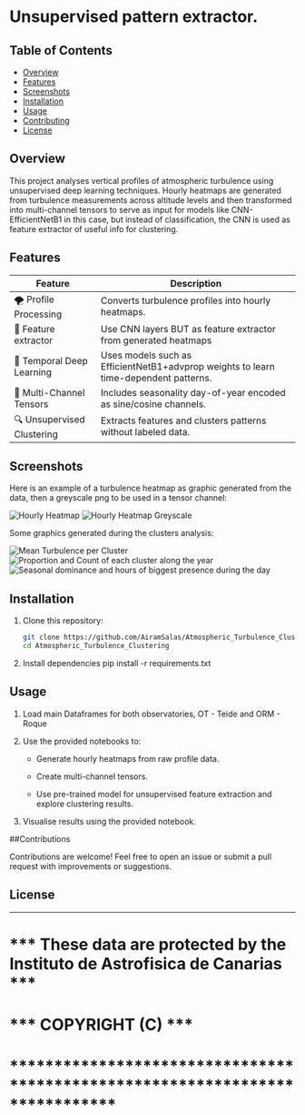 # Unsupervised pattern extractor.

## Table of Contents
- [Overview](#overview)
- [Features](#features)
- [Screenshots](#screenshots)
- [Installation](#installation)
- [Usage](#usage)
- [Contributing](#contributing)
- [License](#license)

## Overview
This project analyses vertical profiles of atmospheric turbulence using unsupervised deep learning techniques. Hourly heatmaps are generated from turbulence measurements across altitude levels and then transformed into multi-channel tensors to serve as input for models like CNN-EfficientNetB1 in this case, but instead of classification, the CNN is used as feature extractor of useful info for clustering.

## Features
| Feature                     | Description                                                                               |
|-----------------------------|-------------------------------------------------------------------------------------------|
| 🌪 Profile Processing       | Converts turbulence profiles into hourly heatmaps.                                        |
| 🧩 Feature extractor        | Use CNN layers BUT as feature extractor from generated heatmaps                           |
| 🧠 Temporal Deep Learning   | Uses models such as EfficientNetB1+advprop weights to learn time-dependent patterns.      |
| 🌈 Multi-Channel Tensors    | Includes seasonality day-of-year encoded as sine/cosine channels.                         |         
| 🔍 Unsupervised Clustering  | Extracts features and clusters patterns without labeled data.                             |

## Screenshots
Here is an example of a turbulence heatmap as graphic generated from the data, then a greyscale png to be used in a tensor channel:

![Hourly Heatmap](screenshots/heatmap.png)
![Hourly Heatmap Greyscale](screenshots/heatmap_greyscale.png)

Some graphics generated during the clusters analysis:

![Mean Turbulence per Cluster](screenshots/mean_turbulence_cluster.png)
![Proportion and Count of each cluster along the year](screenshots/proportion_count_by_cluster.png)
![Seasonal dominance and hours of biggest presence during the day](screenshots/seasonal_dominance.png)


## Installation

1. Clone this repository:
   ```bash
   git clone https://github.com/AiramSalas/Atmospheric_Turbulence_Clustering.git
   cd Atmospheric_Turbulence_Clustering

2. Install dependencies
   pip install -r requirements.txt

## Usage

1. Load main Dataframes for both observatories, OT - Teide and ORM - Roque

2. Use the provided notebooks to:

   - Generate hourly heatmaps from raw profile data.

   - Create multi-channel tensors.

   - Use pre-trained model for unsupervised feature extraction and explore clustering results.

3. Visualise results using the provided notebook.

##Contributions

Contributions are welcome! Feel free to open an issue or submit a pull request with improvements or suggestions.

## License
****************************************************************************
# *** These data are protected by the Instituto de Astrofisica de Canarias ***
# ***                           COPYRIGHT (C)                              ***
# ****************************************************************************


